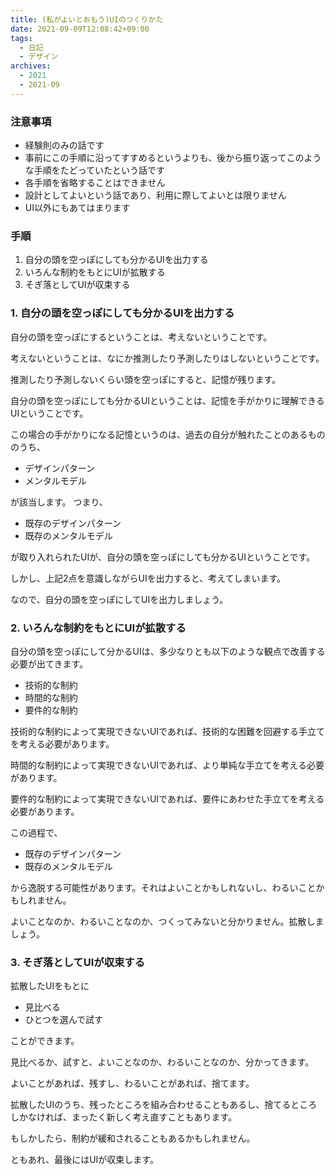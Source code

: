 ```yaml
---
title: (私がよいとおもう)UIのつくりかた
date: 2021-09-09T12:08:42+09:00
tags:
  - 日記
  - デザイン
archives:
  - 2021
  - 2021-09
---
```


### 注意事項

- 経験則のみの話です
- 事前にこの手順に沿ってすすめるというよりも、後から振り返ってこのような手順をたどっていたという話です
- 各手順を省略することはできません
- 設計としてよいという話であり、利用に際してよいとは限りません
- UI以外にもあてはまります

### 手順

1. 自分の頭を空っぽにしても分かるUIを出力する
2. いろんな制約をもとにUIが拡散する
3. そぎ落としてUIが収束する

### 1. 自分の頭を空っぽにしても分かるUIを出力する

自分の頭を空っぽにするということは、考えないということです。

考えないということは、なにか推測したり予測したりはしないということです。

推測したり予測しないくらい頭を空っぽにすると、記憶が残ります。

自分の頭を空っぽにしても分かるUIということは、記憶を手がかりに理解できるUIということです。

この場合の手がかりになる記憶というのは、過去の自分が触れたことのあるもののうち、

- デザインパターン
- メンタルモデル

が該当します。
つまり、

- 既存のデザインパターン
- 既存のメンタルモデル

が取り入れられたUIが、自分の頭を空っぽにしても分かるUIということです。

しかし、上記2点を意識しながらUIを出力すると、考えてしまいます。

なので、自分の頭を空っぽにしてUIを出力しましょう。

### 2. いろんな制約をもとにUIが拡散する

自分の頭を空っぽにして分かるUIは、多少なりとも以下のような観点で改善する必要が出てきます。

- 技術的な制約
- 時間的な制約
- 要件的な制約

技術的な制約によって実現できないUIであれば、技術的な困難を回避する手立てを考える必要があります。

時間的な制約によって実現できないUIであれば、より単純な手立てを考える必要があります。

要件的な制約によって実現できないUIであれば、要件にあわせた手立てを考える必要があります。


この過程で、

- 既存のデザインパターン
- 既存のメンタルモデル

から逸脱する可能性があります。それはよいことかもしれないし、わるいことかもしれません。

よいことなのか、わるいことなのか、つくってみないと分かりません。拡散しましょう。

### 3. そぎ落としてUIが収束する

拡散したUIをもとに

- 見比べる
- ひとつを選んで試す

ことができます。

見比べるか、試すと、よいことなのか、わるいことなのか、分かってきます。

よいことがあれば、残すし、わるいことがあれば、捨てます。

拡散したUIのうち、残ったところを組み合わせることもあるし、捨てるところしかなければ、まったく新しく考え直すこともあります。

もしかしたら、制約が緩和されることもあるかもしれません。

ともあれ、最後にはUIが収束します。
